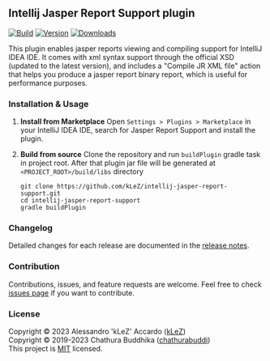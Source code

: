## Intellij Jasper Report Support plugin

[![Build](https://github.com/kLeZ/intellij-jasper-report-support/workflows/Build/badge.svg)](https://github.com/kLeZ/intellij-jasper-report-support/actions/workflows/build.yml)
[![Version](https://img.shields.io/jetbrains/plugin/v/22531.svg)](https://plugins.jetbrains.com/plugin/22531)
[![Downloads](https://img.shields.io/jetbrains/plugin/d/22531.svg)](https://plugins.jetbrains.com/plugin/22531)

<!-- Plugin description -->
This plugin enables jasper reports viewing and compiling support for IntelliJ IDEA IDE.
It comes with xml syntax support through the official XSD (updated to the latest version),
and includes a "Compile JR XML file" action that helps you produce a jasper report binary report,
which is useful for performance purposes.
<!-- Plugin description end -->

### Installation & Usage 

1. **Install from Marketplace**
   Open `Settings > Plugins > Marketplace` in your IntelliJ IDEA IDE, search for Jasper Report Support and install the plugin.

1. **Build from source**
Clone the repository and run `buildPlugin` gradle task in project root. After that plugin jar file will be generated at `<PROJECT_ROOT>/build/libs` directory
    ```
    git clone https://github.com/kLeZ/intellij-jasper-report-support.git
    cd intellij-jasper-report-support
    gradle buildPlugin
    ```

### Changelog

Detailed changes for each release are documented in the [release notes](https://github.com/kLeZ/intellij-jasper-report-support/releases).

### Contribution

Contributions, issues, and feature requests are welcome.
Feel free to check [issues page](https://github.com/kLeZ/intellij-jasper-report-support/issues) if you want to contribute.

### License
Copyright © 2023 Alessandro 'kLeZ' Accardo ([kLeZ](https://klez.me))  
Copyright © 2019-2023 Chathura Buddhika ([chathurabuddi](http://www.chathurabuddi.lk))  
This project is [MIT](http://opensource.org/licenses/MIT) licensed.
